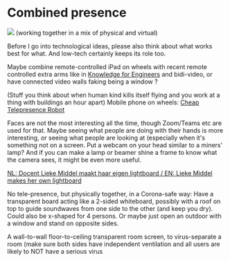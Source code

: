 # Combined presence
<img src="https://repository-images.githubusercontent.com/151171834/95e35d80-7898-11eb-990b-e2d94d5095cd">
(working together in a mix of physical and virtual)

Before I go into technological ideas, please also think about what works best for what. And low-tech certainly keeps its role too.

Maybe combine remote-controlled iPad on wheels with recent remote controlled extra arms like in [Knowledge for Engineers](https://www.wevolver.com/wevolver.staff/fusion/master/blob/Overview.wevolver) <!-- @tovissy: This link doesn't seem to be working --> and bidi-video, or have connected video walls faking being a window ?

(Stuff you think about when human kind kills itself flying and you work at a thing with buildings an hour apart)
Mobile phone on wheels: [Cheap Telepresence Robot](https://thecraftyrobot.net/blogs/projects/cheap-telepresence-robot)

<!-- @tovissy: This reminds me of https://www.doublerobotics.com/ - a pricey solution with an iPad -->

Faces are not the most interesting all the time, though Zoom/Teams etc are used for that. Maybe seeing what people are doing with their hands is more interesting, or seeing what people are looking at (especially when it's something not on a screen. Put a webcam on your head similar to a miners' lamp? And if you can make a lamp or beamer shine a frame to know what the camera sees, it might be even more useful.

<!-- @tovissy: Wasn't Google Glass all about this? While it failed as a retail product, but is still alive as an enterprise solution https://www.google.com/glass/start/ Also, there are many eyetracking solutions available used in marketing & design researching, that might be repurposed https://imotions.com/blog/eye-tracker-prices/ -->

[NL: Docent Lieke Middel maakt haar eigen lightboard / EN: Lieke Middel makes her own lightboard](https://www.saxion.nl/nieuws/2020/12/docent-lieke-middel-maakt-haar-eigen-lightboard)

No tele-presence, but physically together, in a Corona-safe way:
Have a transparent board acting like a 2-sided whiteboard, possibly with a roof on top to guide soundwaves from one side to the other (and keep you dry).
Could also be x-shaped for 4 persons.
Or maybe just open an outdoor with a window and stand on opposite sides.

<!-- @tovissy: This sounds like an intesting idea in the context of large company (which for some reasons still did not transition fully to work-from-home). I was wondering about the costs of such a solution (materials+setup), compared to the cost of an in-place COVID-19 testing unit.  -->

A wall-to-wall floor-to-ceiling transparent room screen, to virus-separate a room (make sure both sides have independent ventilation and all users are likely to NOT have a serious virus

